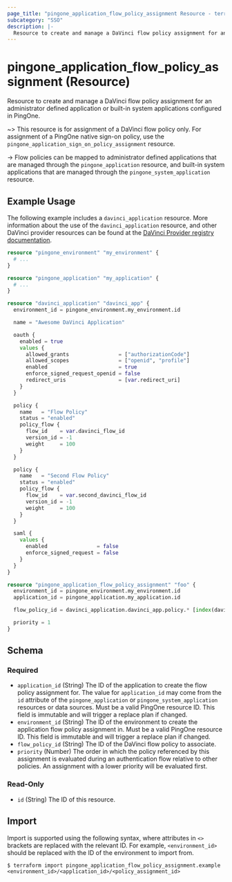 ```yaml
---
page_title: "pingone_application_flow_policy_assignment Resource - terraform-provider-pingone"
subcategory: "SSO"
description: |-
  Resource to create and manage a DaVinci flow policy assignment for an administrator defined application or built-in system applications configured in PingOne.
---
```


# pingone_application_flow_policy_assignment (Resource)

Resource to create and manage a DaVinci flow policy assignment for an administrator defined application or built-in system applications configured in PingOne.

~> This resource is for assignment of a DaVinci flow policy only.  For assignment of a PingOne native sign-on policy, use the `pingone_application_sign_on_policy_assignment` resource.

-> Flow policies can be mapped to administrator defined applications that are managed through the `pingone_application` resource, and built-in system applications that are managed through the `pingone_system_application` resource.

## Example Usage

The following example includes a `davinci_application` resource.  More information about the use of the `davinci_application` resource, and other DaVinci provider resources can be found at the [DaVinci Provider registry documentation](https://registry.terraform.io/providers/pingidentity/davinci/latest/docs).

```terraform
resource "pingone_environment" "my_environment" {
  # ...
}

resource "pingone_application" "my_application" {
  # ...
}

resource "davinci_application" "davinci_app" {
  environment_id = pingone_environment.my_environment.id

  name = "Awesome DaVinci Application"

  oauth {
    enabled = true
    values {
      allowed_grants                = ["authorizationCode"]
      allowed_scopes                = ["openid", "profile"]
      enabled                       = true
      enforce_signed_request_openid = false
      redirect_uris                 = [var.redirect_uri]
    }
  }

  policy {
    name   = "Flow Policy"
    status = "enabled"
    policy_flow {
      flow_id    = var.davinci_flow_id
      version_id = -1
      weight     = 100
    }
  }

  policy {
    name   = "Second Flow Policy"
    status = "enabled"
    policy_flow {
      flow_id    = var.second_davinci_flow_id
      version_id = -1
      weight     = 100
    }
  }

  saml {
    values {
      enabled                = false
      enforce_signed_request = false
    }
  }
}

resource "pingone_application_flow_policy_assignment" "foo" {
  environment_id = pingone_environment.my_environment.id
  application_id = pingone_application.my_application.id

  flow_policy_id = davinci_application.davinci_app.policy.* [index(davinci_application.davinci_app.policy[*].name, "Flow Policy")].policy_id

  priority = 1
}
```

<!-- schema generated by tfplugindocs -->
## Schema

### Required

- `application_id` (String) The ID of the application to create the flow policy assignment for. The value for `application_id` may come from the `id` attribute of the `pingone_application` or `pingone_system_application` resources or data sources.  Must be a valid PingOne resource ID.  This field is immutable and will trigger a replace plan if changed.
- `environment_id` (String) The ID of the environment to create the application flow policy assignment in.  Must be a valid PingOne resource ID.  This field is immutable and will trigger a replace plan if changed.
- `flow_policy_id` (String) The ID of the DaVinci flow policy to associate.
- `priority` (Number) The order in which the policy referenced by this assignment is evaluated during an authentication flow relative to other policies. An assignment with a lower priority will be evaluated first.

### Read-Only

- `id` (String) The ID of this resource.

## Import

Import is supported using the following syntax, where attributes in `<>` brackets are replaced with the relevant ID.  For example, `<environment_id>` should be replaced with the ID of the environment to import from.

```shell
$ terraform import pingone_application_flow_policy_assignment.example <environment_id>/<application_id>/<policy_assignment_id>
```

